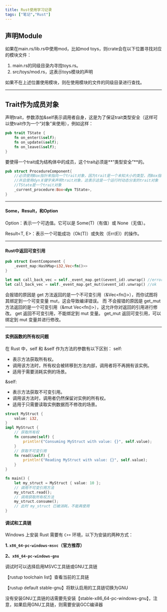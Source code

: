 ```yaml
---
title: Rust使用学习记录
tags: ["笔记","Rust"]
---
```


## 声明Module

如果在main.rs/lib.rs中使用mod，比如mod toys，则crate会在以下位置寻找对应的模块文件：

1. main.rs的同级目录内寻找toys.rs。
2. src/toys/mod.rs，这表示toys模块的声明

如果不在上述位置使用模块，则在使用模块的文件的同级目录进行查找。

---

## Trait作为成员对象

声明trait，参数添加&self表示调用者自身，这是为了保证trait类型安全（这样可以使trait作为一个“对象”来使用），例如这样：

```rust
pub trait TState {
    fn on_enter(&self);
    fn on_update(&self);
    fn on_leave(&self);
}
```

要使得一个trait成为结构体中的成员，这个trait必须是**“类型安全”**的。

```rust
pub struct ProcedureComponent{
    //必须使用Box指针来指向一个trait对象，因为trait是一个未知大小的类型，而Box指针是一个固定大小的类型
    //并且使用dyn关键字来声明trait对象，这表示这是一个运行时动态分发的trait对象
    //TState是一个trait对象
    _current_procedure:Box<dyn TState>,
}
```

---

#### Some，Result，和Option

Option<T>：表示一个可选值。它可以是 Some(T)（有值）或 None（无值）。

Result<T, E>：表示一个可能成功（Ok(T)）或失败（Err(E)）的操作。

---

#### Rust中返回可变引用

```rust
pub struct EventComponent {
    _event_map:HashMap<i32,Vec<fn()>>
}

let mut call_back_vec = self._event_map.get(&event_id).unwrap() //error
let call_back_vec = self._event_map.get_mut(&event_id).unwrap() //ok
```

会报错的原因是 get 方法返回的是一个不可变引用（&Vec<fn()>），而你试图将其绑定到一个可变变量 mut，这会导致编译错误。  而  不会报错的原因是 get_mut 方法返回的是一个可变引用（&mut Vec<fn()>），这允许你对返回的引用进行修改。
get 返回不可变引用，不能绑定到 mut 变量。
get_mut 返回可变引用，可以绑定到 mut 变量并进行修改。

---

#### 实例函数的所有权问题

在 Rust 中，self 和 &self 作为方法的参数有以下区别：
self:

- 表示方法获取所有权。
- 调用该方法时，所有权会被转移到方法内部，调用者将不再拥有该实例。
- 适用于需要消耗实例的场景。

&self:

- 表示方法获取不可变引用。
- 调用该方法时，调用者仍然保留对实例的所有权。
- 适用于只需要读取实例数据而不修改的场景。

```rust
struct MyStruct {
    value: i32,
}
impl MyStruct {
    // 获取所有权
    fn consume(self) {
        println!("Consuming MyStruct with value: {}", self.value);
    }
    // 获取不可变引用
    fn read(&self) {
        println!("Reading MyStruct with value: {}", self.value);
    }
}

fn main() {
    let my_struct = MyStruct { value: 10 };
    // 调用不可变引用方法
    my_struct.read();
    // 调用获取所有权方法
    my_struct.consume();
    // 此时 my_struct 已被消耗，不能再使用
}
```



#### 调试和工具链

Windows 上安装 Rust 需要有 `C++` 环境，以下为安装的两种方式：

**1. `x86_64-pc-windows-msvc`（官方推荐）**

**2、`x86_64-pc-windows-gnu`**

调试时可以选择启用MSVC工具链或GNU工具链

【rustup toolchain list】查看当前的工具链

【rustup default stable-gnu】将默认启用的工具链切换为GNU

没有安装GNU工具链的话需要先安装【stable-x86_64-pc-windows-gnu】，注意，如果启用GNU工具链，则需要安装GCC编译器
